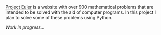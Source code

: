 [Project Euler](https://projecteuler.net/) is a website with over 900 mathematical problems that are intended to be solved with the aid of computer programs. In this project I plan to solve some of these problems using Python.

*Work in progress...*